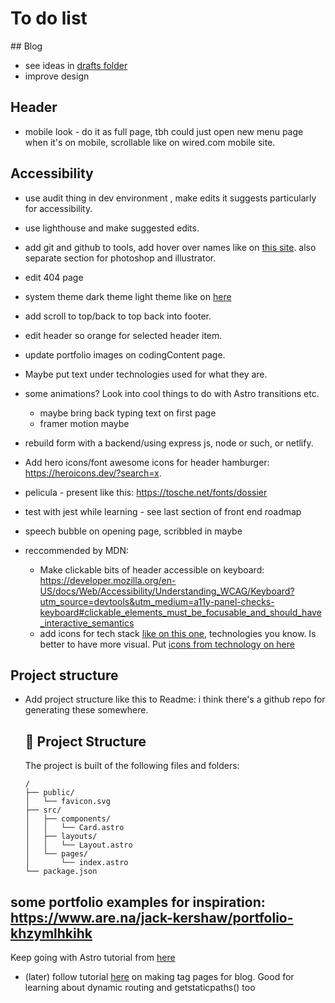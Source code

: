 # To do list

## Blog

- see ideas in [drafts folder](src/pages/blog/_drafts)
- improve design

## Header

- mobile look - do it as full page, tbh could just open new menu page when it's on mobile, scrollable like on wired.com mobile site.

## Accessibility

- use audit thing in dev environment , make edits it suggests particularly for accessibility.
- use lighthouse and make suggested edits.

- add git and github to tools, add hover over names like on [this site](https://ianreve.com/#Projects). also separate section for photoshop and illustrator.

- edit 404 page
- system theme dark theme light theme like on [here](https://alexworradandrews.com/)
- add scroll to top/back to top back into footer.
- edit header so orange for selected header item.
- update portfolio images on codingContent page.
- Maybe put text under technologies used for what they are.
- some animations? Look into cool things to do with Astro transitions etc.
  - maybe bring back typing text on first page
  - framer motion maybe
- rebuild form with a backend/using express js, node or such, or netlify.
- Add hero icons/font awesome icons for header hamburger: https://heroicons.dev/?search=x.
- pelicula - present like this: https://tosche.net/fonts/dossier
- test with jest while learning - see last section of front end roadmap
- speech bubble on opening page, scribbled in maybe
- reccommended by MDN:

  - Make clickable bits of header accessible on keyboard: https://developer.mozilla.org/en-US/docs/Web/Accessibility/Understanding_WCAG/Keyboard?utm_source=devtools&utm_medium=a11y-panel-checks-keyboard#clickable_elements_must_be_focusable_and_should_have_interactive_semantics
  - add icons for tech stack [like on this one](https://www.jackherizsmith.com/#projCaf), technologies you know. Is better to have more visual. Put [icons from technology on here](https://roadmap.sh/frontend)

## Project structure

- Add project structure like this to Readme:
  i think there's a github repo for generating these somewhere.

  ## 🚀 Project Structure

  The project is built of the following files and folders:

  ```text
  /
  ├── public/
  │   └── favicon.svg
  ├── src/
  │   ├── components/
  │   │   └── Card.astro
  │   ├── layouts/
  │   │   └── Layout.astro
  │   └── pages/
  │       └── index.astro
  └── package.json
  ```

## some portfolio examples for inspiration: https://www.are.na/jack-kershaw/portfolio-khzymlhkihk

Keep going with Astro tutorial from [here](https://docs.astro.build/en/tutorial/6-islands/)

- (later) follow tutorial [here](https://docs.astro.build/en/tutorial/5-astro-api/2/) on making tag pages for blog. Good for learning about dynamic routing and getstaticpaths() too
